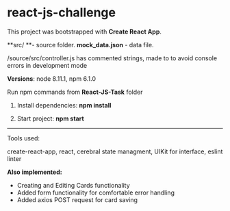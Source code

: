 # react-js-challenge

This project was bootstrapped with **Create React App**.

**src/ **- source folder.
**mock_data.json** - data file.

/source/src/controller.js has commented strings, made to to avoid console errors in development mode

**Versions**: node 8.11.1, npm 6.1.0

Run npm commands from **React-JS-Task** folder

1. Install dependencies: **npm install**

1. Start project: **npm start**


------------


Tools used:
>
create-react-app, 
react, 
cerebral state managment, 
UIKit for interface,
eslint linter

**Also implemented:**
- Creating and Editing Cards functionality
- Added form functionality for comfortable error handling
- Added axios POST request for card saving
